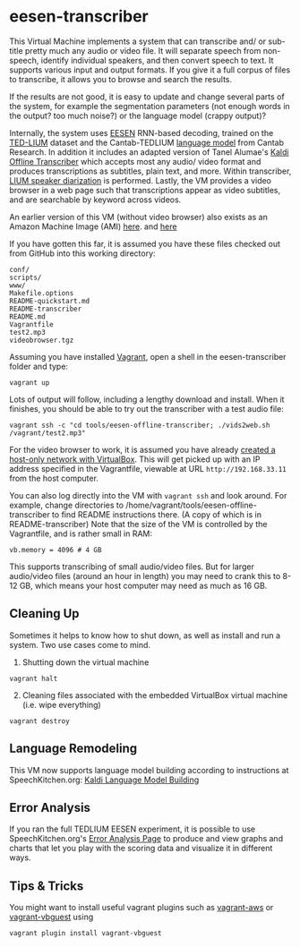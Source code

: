 # eesen-transcriber

This Virtual Machine implements a system that can transcribe and/ or sub-title pretty much any audio or video file. It will separate speech from non-speech, identify individual speakers, and then convert speech to text. It supports various input and output formats. If you give it a full corpus of files to transcribe, it allows you to browse and search the results.

If the results are not good, it is easy to update and change several parts of the system, for example the segmentation parameters (not enough words in the output? too much noise?) or the language model (crappy output)?

Internally, the system
uses [EESEN](https://github.com/yajiemiao/eesen) RNN-based decoding, trained on
the [TED-LIUM](http://www-lium.univ-lemans.fr/en/content/ted-lium-corpus) dataset and the Cantab-TEDLIUM [language model](http://cantabresearch.com/cantab-TEDLIUM.tar) from
Cantab Research. In addition it includes an adapted version of
Tanel Alumae's [Kaldi Offline Transcriber](https://github.com/alumae/kaldi-offline-transcriber) which accepts most any audio/
video format and produces transcriptions as subtitles, plain text, and more.
Within transcriber, [LIUM speaker diarization](http://www-lium.univ-lemans.fr/diarization/doku.php/welcome) is performed.
Lastly, the VM provides a video browser in a web page such that transcriptions appear as video subtitles, and are searchable by keyword across videos.

An earlier version of this VM (without video browser) also exists as an Amazon Machine Image (AMI) [here](https://console.aws.amazon.com/ec2/v2/home?region=us-west-2#LaunchInstanceWizard:ami=ami-1b637e7a). and [here](https://console.aws.amazon.com/ec2/v2/home?region=us-east-1#LaunchInstanceWizard:ami=ami-5a210a30) 

If you have gotten this far, it is assumed you have these files checked out from GitHub into this working directory:

    conf/
    scripts/
    www/
    Makefile.options
    README-quickstart.md
    README-transcriber
    README.md
    Vagrantfile
    test2.mp3
    videobrowser.tgz

Assuming you have installed [Vagrant](http://vagrantup.com), open a shell in the eesen-transcriber folder and type:

    vagrant up

Lots of output will follow, including a lengthy download and install. When it finishes, you should be able to try out the transcriber with a test audio file:

    vagrant ssh -c "cd tools/eesen-offline-transcriber; ./vids2web.sh /vagrant/test2.mp3"

For the video browser to work, it is assumed you have already [created a host-only network with VirtualBox](https://www.virtualbox.org/manual/ch06.html#network_hostonly). This will get picked up with an IP address specified in the Vagrantfile, viewable at URL `http://192.168.33.11` from the host computer.

You can also log directly into the VM with `vagrant ssh` and look around. For example, change directories to /home/vagrant/tools/eesen-offline-transcriber to find README instructions there. (A copy of which is in README-transcriber) Note that the size of the VM is controlled by the Vagrantfile, and is rather small in RAM:

    vb.memory = 4096 # 4 GB

This supports transcribing of small audio/video files. But for larger audio/video files (around an hour in length) you may need to crank this to 8-12 GB, which means your host computer may need as much as 16 GB.

## Cleaning Up

Sometimes it helps to know how to shut down, as well as install and run a system. Two use cases come to mind.
  1. Shutting down the virtual machine

    vagrant halt

  2. Cleaning files associated with the embedded VirtualBox virtual machine (i.e. wipe everything)

    vagrant destroy

## Language Remodeling

This VM now supports language model building according to instructions at SpeechKitchen.org: [Kaldi Language Model Building](http://speechkitchen.org/kaldi-language-model-building/)

## Error Analysis

If you ran the full TEDLIUM EESEN experiment, it is possible to use SpeechKitchen.org's [Error Analysis Page](http://speechkitchen.org/error-analysis-instructions-for-tedlium-vm/) to produce and view graphs and charts that let you play with the scoring data and visualize it in different ways.

## Tips & Tricks

You might want to install useful vagrant plugins such as [vagrant-aws](https://github.com/mitchellh/vagrant-aws) or [vagrant-vbguest](https://github.com/dotless-de/vagrant-vbguest) using

    vagrant plugin install vagrant-vbguest

